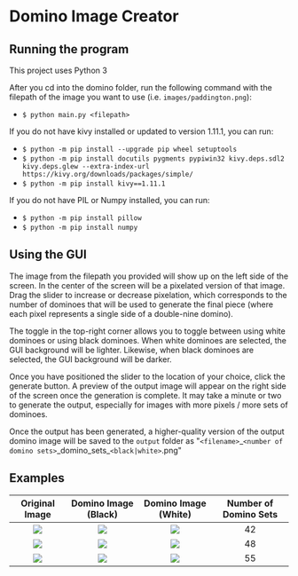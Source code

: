 # Domino Image Creator

## Running the program
This project uses Python 3

After you cd into the domino folder, run the following command with the filepath of the image you want to use (i.e. `images/paddington.png`):  
- `$ python main.py <filepath>`

If you do not have kivy installed or updated to version 1.11.1, you can run:  
- `$ python -m pip install --upgrade pip wheel setuptools`  
- `$ python -m pip install docutils pygments pypiwin32 kivy.deps.sdl2 kivy.deps.glew --extra-index-url https://kivy.org/downloads/packages/simple/`  
- `$ python -m pip install kivy==1.11.1`  

If you do not have PIL or Numpy installed, you can run:
- `$ python -m pip install pillow` 
- `$ python -m pip install numpy` 

## Using the GUI
The image from the filepath you provided will show up on the left side of the screen.  In the center of the screen will be a pixelated version of that image.  Drag the slider to increase or decrease pixelation, which corresponds to the number of dominoes that will be used to generate the final piece (where each pixel represents a single side of a double-nine domino).

The toggle in the top-right corner allows you to toggle between using white dominoes or using black dominoes.  When white dominoes are selected, the GUI background will be lighter.  Likewise, when black dominoes are selected, the GUI background will be darker.

Once you have positioned the slider to the location of your choice, click the generate button.  A preview of the output image will appear on the right side of the screen once the generation is complete.  It may take a minute or two to generate the output, especially for images with more pixels / more sets of dominoes.

Once the output has been generated, a higher-quality version of the output domino image will be saved to the `output` folder as "`<filename>`\_`<number of domino sets>`\_domino_sets_`<black|white>`.png"

## Examples

Original Image             |  Domino Image (Black)     |  Domino Image (White)     |  Number of Domino Sets
:-------------------------:|:-------------------------:|:-------------------------:|:-------------------------:
![](https://lh3.googleusercontent.com/s8Cb86kUjjMJPneVpOYLFzdfgszLhxfgKYKcVSYeDnC-_8OGzX9SqbiU0YE-Pif0yF_RbmAL-sqYnA0l6Mz1nqPhWEhwQjFdUiae1-5vxzmcF_szWDpOR4UNOepH_kKhHX3DPNY80A=w2400)  |  ![](https://lh3.googleusercontent.com/7OlmkRVlK4hmp2Bm_-w3AK6wkMF7YPBalg-8FIzLMhRl6Kjj6mgAbUu5DegOeiWw1NaiTHIhzFKQkE8mBvA_v6uEIgzdbnbibqhGnpguf092YrGHrMQUfzJZrVcMjlMCQ_rCLwtJng=w2400)  |  ![](https://lh3.googleusercontent.com/sfbUVHKTJVXvKgczoIGlGKd0SFMDwZ9Yy66sBuwe0an82cIt7Zzx2GlsT8CmD7GSCEuHpTXVGdYZn5nTkGOOmiCelF1vfKqbZUMn5AulmTy9dLCMP7eAlqOlDq6sVrtbx1Mpgvi0og=w2400)   |   42
![](https://lh3.googleusercontent.com/Pa_TQptd3RftCQM5tCFJ3iN8G5_4jnNQqa1R-0Krey3dKy08AHC2k9hXeWYHzzqkC8OVeTsESiw53EC87TVlGBDUhYDwPdlvxZWQ2KUiGqDs5Cj6rz9u1MvHF_2UFlZU0TAY_Uugjg=w2400)  |  ![](https://lh3.googleusercontent.com/Y74MONLtHyglqBpKzuUeInZX3L9pr85p6IieLx_NIh20KvO7wU30JzIJTe5CYPqyo4QvUYIyRoS5VpsFYb6RjMyaGdJP0f8db07AHkkdAIzAedBpSC9QnpAWPrSpQ95rpuVIJDqlTQ=w2400)  |  ![](https://lh3.googleusercontent.com/OIbEhN12FmWjilUShzy_6Z-h5sqx3ptZZ3nXZAkfdUaWesF0vXcrjr_2B5CANhC8GDGlMfR714K_JZE0ZVy6fYbCTu4yDRlHe1ptHqFgPG5caD5qbq0yjxBiEoVrf7dgvTbogQ6lNQ=w2400)   |   48
![](https://lh3.googleusercontent.com/0AscBsaj2qafwjhWJmDAGtgi9fdYoDYz19HaNCrIUY1k_TRlHr-7o_lCXWMiH0PvR74W2979kTo0M4D_VYEWKH3mrphtlQkmZcx98fKr_zfrVCI8ZUg9f0zErGNRE8YqJv16pf3PJQ=w2400)  |  ![](https://lh3.googleusercontent.com/AmPYX5owYlQ6Z8rU8P7Gf6PgviXWok4Qxn-eyHPmp44cFcYV1y6QHeruswxkufq78fNOzqgbJdHEA5UHwSiqai5-lkbOCCFXuS6_Dv3BpXvYcFTv50jopecFuG6NdkWKK2UDSEre5g=w2400)  |  ![](https://lh3.googleusercontent.com/myMR2mGsUC-7KnRerpKGPfCdcRx5Lmg26d5mm9DciDhPpS6eXsbTcIP1AdVrWLu_1zfoNgzCpKXI7VaxtWWyJ7r2O_--ql0wrSDAia6hRYCrVlWolLw9eoIKJOIT5Gi1P9P_y-HuXg=w2400)   |   55
